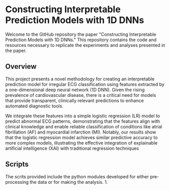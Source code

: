 # Constructing Interpretable Prediction Models with 1D DNNs

Welcome to the GitHub repository the paper "Constructing Interpretable Prediction Models with 1D DNNs." This repository contains the code and resources necessary to replicate the experiments and analyses presented in the paper.

## Overview

This project presents a novel methodology for creating an interpretable prediction model for irregular ECG classification using features extracted by a one-dimensional deep neural network (1D DNN). Given the rising prevalence of cardiovascular disease, there is a critical need for models that provide transparent, clinically relevant predictions to enhance automated diagnostic tools.

We integrate these features into a simple logistic regression (LR) model to predict abnormal ECG patterns, demonstrating that the features align with clinical knowledge and enable reliable classification of conditions like atrial fibrillation (AF) and myocardial infarction (MI). Notably, our results show that the logistic regression model achieves similar predictive accuracy to more complex models, illustrating the effective integration of explainable artificial intelligence (XAI) with traditional regression techniques

## Scripts
The scrits provided include the python modules developed for either pre-processing the data or for making the analysis.
1.
